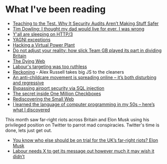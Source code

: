 # What I've been reading

- [Teaching to the Test. Why It Security Audits Aren’t Making Stuff Safer](https://matduggan.com/teaching-to-the-test/)
- [Tim Dowling: I thought my dad would live for ever. I was wrong](https://www.theguardian.com/lifeandstyle/article/2024/aug/03/tim-dowling-i-thought-my-dad-would-live-for-ever-i-was-wrong)
- [Y'all are sleeping on HTTP/3](https://kmcd.dev/posts/yall-are-sleeping-on-http3/)
- [YAGNI exceptions](https://lukeplant.me.uk/blog/posts/yagni-exceptions/)
- [Hacking a Virtual Power Plant](https://rya.nc/vpp-hack.html)
- [Do not adjust your reality: how slick Team GB played its part in dividing Britain](https://www.theguardian.com/sport/article/2024/aug/10/medals-and-riots-why-a-slick-team-gb-represents-a-divided-great-britain)
- [The Dying Web](https://endler.dev/2024/the-dying-web/)
- [Labour's targeting was too ruthless](https://takes.jamesomalley.co.uk/p/labours-targeting-was-too-ruthless)
- [Reckoning](https://infrequently.org/series/reckoning/) - Alex Russell takes big JS to the cleaners
- [An anti-childcare movement is spreading online – it’s both disturbing and regressive](https://www.theguardian.com/commentisfree/article/2024/aug/19/anti-childcare-movement-social-media-parenting) 
- [Bypassing airport security via SQL injection](https://ian.sh/tsa)
- [The secret inside One Million Checkboxes](https://eieio.games/essays/the-secret-in-one-million-checkboxes/)
- [Rediscovering the Small Web](https://neustadt.fr/essays/the-small-web/)
- [I learned the language of computer programming in my 50s – here’s what I discovered](https://www.theguardian.com/technology/article/2024/aug/31/learning-computer-programming-language-coding-devil-stack-andrew-smith)

This month saw far-right riots across Britain and Elon Musk using his privileged position on Twitter to parrot mad conspiracies.
Twitter's time is done, lets just get out.

- [You know who else should be on trial for the UK’s far-right riots? Elon Musk](https://www.theguardian.com/commentisfree/article/2024/aug/09/uk-far-right-riots-elon-musk-x)
- [Labour needs X to get its message out however much it may wish it didn’t](https://www.theguardian.com/technology/article/2024/aug/08/labour-needs-x-to-get-its-message-out-however-much-it-may-wish-it-didnt)
